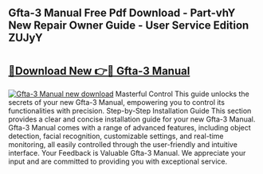 ## Gfta-3 Manual Free Pdf Download - Part-vhY New Repair Owner Guide - User Service Edition ZUJyY

# <h2><a href="http://bc16143.oget.top/?id=Gfta-3+Manual">🔗Download New 👉🔴 Gfta-3 Manual</a></h2>

[![Gfta-3 Manual new download](https://i.imgur.com/5g1atiW.png)](http://bc16143.oget.top/?id=Gfta-3+Manual)
Masterful Control This guide unlocks the secrets of your new Gfta-3 Manual, empowering you to control its functionalities with precision. Step-by-Step Installation Guide This section provides a clear and concise installation guide for your new Gfta-3 Manual. Gfta-3 Manual comes with a range of advanced features, including object detection, facial recognition, customizable settings, and real-time monitoring, all easily controlled through the user-friendly and intuitive interface. Your Feedback is Valuable Gfta-3 Manual. We appreciate your input and are committed to providing you with exceptional service.
